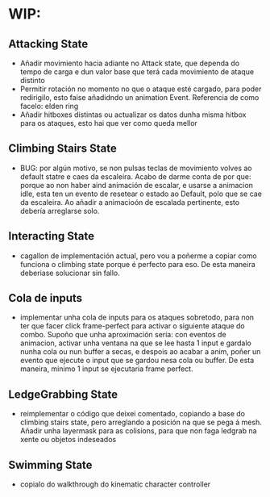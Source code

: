 # WIP: #
## Attacking State ##
* Añadir movimiento hacia adiante no Attack state, que dependa do tempo de carga e dun valor base que terá cada movimiento de ataque distinto
* Permitir rotación no momento no que o ataque esté cargado, para poder redirigilo, esto faise añadidndo un animation Event. Referencia de como facelo: elden ring
* Añadir hitboxes distintas ou actualizar os datos dunha misma hitbox para os ataques, esto hai que ver como queda mellor

## Climbing Stairs State ##
* BUG: por algún motivo, se non pulsas teclas de movimiento volves ao default statre e caes da escaleira. Acabo de darme conta de por que: porque ao non haber aind animación de escalar, e usarse a animacion idle, esta ten un evento de resetear o estado ao Default, polo que se cae da escaleira. Ao añadir a animacioón de escalada pertinente, esto debería arreglarse solo.

## Interacting State ##
* cagallon de implementación actual, pero vou a poñerme a copiar como funciona o climbing state porque é perfecto para eso. De esta maneira deberiase solucionar sin fallo.

## Cola de inputs ##
* implementar unha cola de inputs para os ataques sobretodo, para non ter que facer click frame-perfect para activar o siguiente ataque do combo. Supoño que unha aproximación sería: con eventos de animacion, activar unha ventana na que se lee hasta 1 input e gardalo nunha cola ou nun buffer a secas, e despois ao acabar a anim, poñer un evento que ejecute o input que se gardou nesa cola ou buffer. De esta maneira, minimo 1 input se ejecutaria frame perfect.

## LedgeGrabbing State ##
* reimplementar o código que deixei comentado, copiando a base do climbing stairs state, pero arreglando a posición na que se pega á mesh. Añadir unha layermask para as colisions, para que non faga ledgrab na xente ou objetos indeseados

## Swimming State ##
* copialo do walkthrough do kinematic character controller
